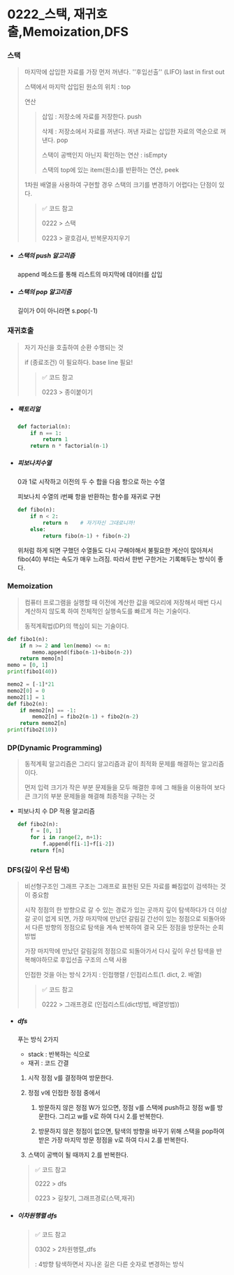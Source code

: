 # 0222_스택, 재귀호출,Memoization,DFS

### 스택

> 마지막에 삽입한 자료를 가장 먼저 꺼낸다. ''후입선출'' (LIFO) last in first out
>
> 스택에서 마지막 삽입된 원소의 위치 : top
>
> 연산
>
> >  삽입 : 저장소에 자료를 저장한다. push
> >
> > 삭제 : 저장소에서 자료를 꺼낸다. 꺼낸 자료는 삽입한 자료의 역순으로 꺼낸다. pop
> >
> > 스택이 공백인지 아닌지 확인하는 연산 : isEmpty
> >
> > 스택의 top에 있는 item(원소)를 반환하는 연산, peek
>
> 1차원 배열을 사용하여 구현할 경우 스택의 크기를 변경하기 어렵다는 단점이 있다.
>
> > ✅ 코드 참고
> >
> > 0222 > 스택
> >
> > 0223 > 괄호검사, 반복문자지우기

- ##### 스택의 push 알고리즘

  append 메소드를 통해 리스트의 마지막에 데이터를 삽입

- ##### 스택의 pop 알고리즘

  길이가 0이 아니라면 s.pop(-1)

### 재귀호출

> 자기 자신을 호출하여 순환 수행되는 것
>
> if (종료조건) 이 필요하다. base line 필요!
>
> > ✅ 코드 참고
> >
> > 0223 > 종이붙이기

- ##### 팩토리얼

  ```python
  def factorial(n):
      if n == 1:
          return 1
      return n * factorial(n-1)
  ```

- ##### 피보나치수열

  0과 1로 시작하고 이전의 두 수 합을 다음 항으로 하는 수열

  피보나치 수열의 i번째 항을 반환하는 함수를 재귀로 구현

  ```python
  def fibo(n):
      if n < 2:
          return n    # 자기자신 그대로니까!
      else:
          return fibo(n-1) + fibo(n-2)
  ```

  위처럼 하게 되면 구했던 수열들도 다시 구해야해서 불필요한 계산이 많아져서 fibo(40) 부터는 속도가 매우 느려짐. 따라서 한번 구한거는 기록해두는 방식이 좋다.

### Memoization

> 컴퓨터 프로그램을 실행할 때 이전에 계산한 값을 메모리에 저장해서 매번 다시 계산하지 않도록 하여 전체적인 실행속도를 빠르게 하는 기술이다.
>
> 동적계획법(DP)의 핵심이 되는 기술이다.

```python
def fibo1(n):
    if n >= 2 and len(memo) <= n:
        memo.append(fibo(n-1)+bibo(n-2))
    return memo[n]
memo = [0, 1]
print(fibo1(40))
```

```python
memo2 = [-1]*21
memo2[0] = 0
memo2[1] = 1
def fibo2(n):
    if memo2[n] == -1:
        memo2[n] = fibo2(n-1) + fibo2(n-2)
    return memo2[n]
print(fibo2(10))
```



### DP(Dynamic Programming)

> 동적계획 알고리즘은 그리디 알고리즘과 같이 최적화 문제를 해결하는 알고리즘이다. 
>
> 먼저 입력 크기가 작은 부분 문제들을 모두 해결한 후에 그 해들을 이용하여 보다 큰 크기의 부분 문제들을 해결해 최종적을 구하는 것

- 피보나치 수 DP 적용 알고리즘

  ```python
  def fibo2(n):
      f = [0, 1]
      for i in range(2, n+1):
          f.append(f[i-1]+f[i-2])
      return f[n]
  ```



### DFS(깊이 우선 탐색)

> 비선형구조인 그래프 구조는 그래프로 표현된 모든 자료를 빠짐없이 검색하는 것이 중요함
>
> 시작 정점의 한 방향으로 갈 수 있는 경로가 있는 곳까지 깊이 탐색하다가 더 이상 갈 곳이 없게 되면, 가장 마지막에 만났던 갈림길 간선이 있는 정점으로 되돌아와서 다른 방향의 정점으로 탐색을 계속 반복하여 결국 모든 정점을 방문하는 순회방법
>
> 가장 마지막에 만났던 갈림길의 정점으로 되돌아가서 다시 깊이 우선 탐색을 반복해야하므로 후입선출 구조의 스택 사용
>
> 인접한 것을 아는 방식 2가지 : 인접행렬 / 인접리스트(1. dict, 2. 배열)
>
> > ✅ 코드 참고
> >
> > 0222 > 그래프경로 (인접리스트(dict방법, 배열방법))

- ##### dfs

  푸는 방식 2가지

  - stack : 반복하는 식으로
  - 재귀 : 코드 간결

  1. 시작 정점 v를 결정하여 방문한다.

  2. 정점 v에 인접한 정점 중에서 

     1) 방문하지 않은 정점 W가 있으면, 정점 v를 스택에 push하고 정점 w를 방문한다. 그리고 w를 v로 하여 다시 2.를 반복한다.

     2) 방문하지 않은 정점이 없으면, 탐색의 방향을 바꾸기 위해 스택을 pop하여 받은 가장 마지막 방문 정점을 v로 하여 다시 2.를 반복한다.

  3. 스택이 공백이 될 때까지 2.를 반복한다.

  > ✅ 코드 참고
  >
  > 0222 > dfs
  >
  > 0223 > 길찾기, 그래프경로(스택,재귀)

- ##### 이차원행렬 dfs

  > ✅ 코드 참고
  >
  > 0302 > 2차원행렬_dfs 
  >
  > : 4방향 탐색하면서 지나온 길은 다른 숫자로 변경하는 방식

  